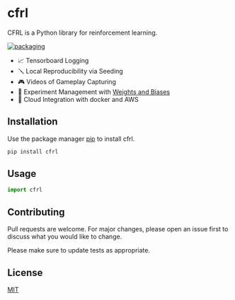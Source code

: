 # cfrl

CFRL is a Python library for reinforcement learning.

[![packaging](https://github.com/ChufanSuki/cfrl/actions/workflows/python-publish.yml/badge.svg)](https://github.com/ChufanSuki/cfrl/actions/workflows/python-publish.yml)


* 📈 Tensorboard Logging
* 🪛 Local Reproducibility via Seeding
* 🎮 Videos of Gameplay Capturing
* 🧫 Experiment Management with [Weights and Biases](https://wandb.ai/site)
* 💸 Cloud Integration with docker and AWS 
## Installation

Use the package manager [pip](https://pip.pypa.io/en/stable/) to install cfrl.

```bash
pip install cfrl
```

## Usage

```python
import cfrl
```

## Contributing
Pull requests are welcome. For major changes, please open an issue first to discuss what you would like to change.

Please make sure to update tests as appropriate.

## License
[MIT](https://choosealicense.com/licenses/mit/)
